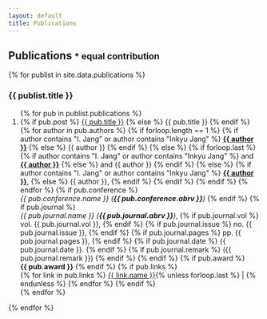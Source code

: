 ```yaml
---
layout: default
title: Publications
---
```


## Publications <small>* equal contribution</small>


{% for publist in site.data.publications %}
### {{ publist.title }}
<ol class="pub {{ publist.classname }}">
{% for pub in publist.publications %}
    <li>
        {% if pub.post %}
            <a href="{{ pub.post }}">{{ pub.title }}</a>
        {% else %}
            {{ pub.title }}
        {% endif %}
        <br>
        {% for author in pub.authors %}
            {% if forloop.length == 1 %}
                {% if author contains "I. Jang" or author contains "Inkyu Jang" %}
                    <b><ins>{{ author }}</ins></b>
                {% else %}
                    {{ author }}
                {% endif %}
            {% else %}
                {% if forloop.last %}
                    {% if author contains "I. Jang" or author contains "Inkyu Jang" %}
                        and <b><ins>{{ author }}</ins></b>
                    {% else %}
                        and {{ author }}
                    {% endif %}
                {% else %}
                    {% if author contains "I. Jang" or author contains "Inkyu Jang" %}
                        <b><ins>{{ author }}</ins></b>,
                    {% else %}
                        {{ author }},
                    {% endif %}
                {% endif %}
            {% endif %}
        {% endfor %}
        {% if pub.conference %}
            <br><i>{{ pub.conference.name }} (<b>{{ pub.conference.abrv }}</b>)</i>
        {% endif %}
        {% if pub.journal %}
            <br><i>{{ pub.journal.name }} (<b>{{ pub.journal.abrv }}</b>)</i>,
            {% if pub.journal.vol %}
                vol. {{ pub.journal.vol }},
            {% endif %}
            {% if pub.journal.issue %}
                no. {{ pub.journal.issue }},
            {% endif %}
            {% if pub.journal.pages %}
                pp. {{ pub.journal.pages }},
            {% endif %}
            {% if pub.journal.date %}
                {{ pub.journal.date }}.
            {% endif %}
            {% if pub.journal.remark %}
                ({{ pub.journal.remark }})
            {% endif %}
        {% endif %}
        {% if pub.award %}
            <br><b>{{ pub.award }}</b>
        {% endif %}
        {% if pub.links %}
            <br>
            {% for link in pub.links %}
                <a href="{{ link.link }}">{{ link.name }}</a>{% unless forloop.last %} | {% endunless %}
            {% endfor %}
        {% endif %}
    </li>
{% endfor %}
</ol>
{% endfor %}
